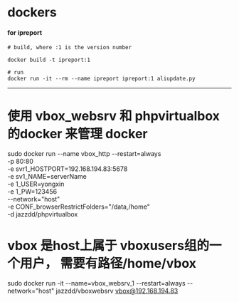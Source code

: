 # dockers
#### for ipreport
```
# build, where :1 is the version number

docker build -t ipreport:1

# run
docker run -it --rm --name ipreport ipreport:1 aliupdate.py
```
---
# 使用 vbox_websrv 和 phpvirtualbox 的docker 来管理 docker
sudo docker run --name vbox_http --restart=always \
    -p 80:80 \
    -e svr1_HOSTPORT=192.168.194.83:5678\
    -e sv1_NAME=serverName \
    -e 1_USER=yongxin \
    -e 1_PW=123456 \
    --network="host" \
    -e CONF_browserRestrictFolders="/data,/home" \
    -d jazzdd/phpvirtualbox

# vbox 是host上属于 vboxusers组的一个用户， 需要有路径/home/vbox
sudo docker run -it --name=vbox_websrv_1 --restart=always --network="host" jazzdd/vboxwebsrv vbox@192.168.194.83

